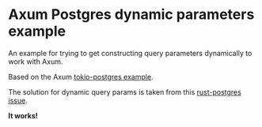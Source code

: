 # Axum Postgres dynamic parameters example

An example for trying to get constructing query parameters dynamically to work with Axum.

Based on the Axum [tokio-postgres example](https://github.com/tokio-rs/axum/blob/main/examples/tokio-postgres/src/main.rs).

The solution for dynamic query params is taken from this [rust-postgres issue](https://github.com/sfackler/rust-postgres/issues/712).

__It works!__